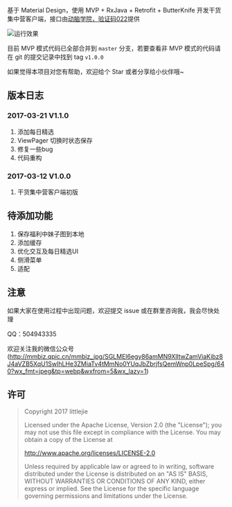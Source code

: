 基于 Material Design，使用 MVP + RxJava + Retrofit + ButterKnife 开发干货集中营客户端，接口由[动脑学院，验证码022](https://shang.qq.com/wpa/qunwpa?idkey=4310b023aa9a592a667889be958934a341cf5d062ed93a41402a5fddc9056281)提供

![运行效果](gank.gif)

目前 MVP 模式代码已全部合并到 `master` 分支，若要查看非 MVP 模式的代码请在 git 的提交记录中找到 tag `v1.0.0`

如果觉得本项目对您有帮助，欢迎给个 Star 或者分享给小伙伴哦~

## 版本日志

### 2017-03-21 V1.1.0
1. 添加每日精选
2. ViewPager 切换时状态保存
3. 修复一些bug
4. 代码重构

### 2017-03-12 V1.0.0
1. 干货集中营客户端初版

## 待添加功能
1. 保存福利中妹子图到本地
2. 添加缓存
3. 优化交互及每日精选UI
4. 侧滑菜单
5. 适配

## 注意
如果大家在使用过程中出现问题，欢迎提交 issue 或在群里咨询我，我会尽快处理

QQ：504943335

欢迎关注我的微信公众号
(http://mmbiz.qpic.cn/mmbiz_jpg/SGLMEl6egy86amMN9XlltwZamViaKibz8J4aVZB5XqU1SwIhLHe3ZMiaTv4tMmNo0YUqJbZbrjfsQemWnp0LpeSpg/640?wx_fmt=jpeg&tp=webp&wxfrom=5&wx_lazy=1)

## 许可
> Copyright 2017 littlejie
>
> Licensed under the Apache License, Version 2.0 (the "License"); you may not use this file except in compliance with the License. You may obtain a copy of the License at
>
> http://www.apache.org/licenses/LICENSE-2.0
>
> Unless required by applicable law or agreed to in writing, software distributed under the License is distributed on an "AS IS" BASIS, WITHOUT WARRANTIES OR CONDITIONS OF ANY KIND, either express or implied. See the License for the specific language governing permissions and limitations under the License.

